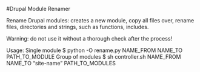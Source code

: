#Drupal Module Renamer

Rename Drupal modules: creates a new module, copy all files over, rename files, directories and strings, such as functions, includes.

Warning: do not use it without a thorough check after the process!

Usage:
  Single module
    $ python -O rename.py NAME_FROM NAME_TO PATH_TO_MODULE
  Group of modules
    $ sh controller.sh NAME_FROM NAME_TO “site-name” PATH_TO_MODULES

